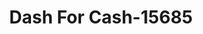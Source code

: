 ---
f_zip-code: 38462
f_state-code: TN
title: Dash For Cash-15685
f_phone: 931-796-0601
f_city-only: Hohenwald
f_address: 495 East Main Street Hohenwald
f_location-unique-id: '15685'
slug: dash-for-cash-15685
updated-on: '2024-05-30T13:46:58.046Z'
created-on: '2024-05-30T13:36:59.803Z'
published-on: '2024-05-30T13:54:32.469Z'
f_city-state: cms/city/hohenwald-tn.md
f_company: cms/company/dash-for-cash.md
f_state: cms/state/tennessee.md
layout: '[payday-loan].html'
tags: payday-loan
---